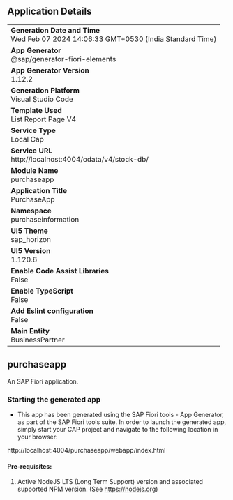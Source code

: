## Application Details
|               |
| ------------- |
|**Generation Date and Time**<br>Wed Feb 07 2024 14:06:33 GMT+0530 (India Standard Time)|
|**App Generator**<br>@sap/generator-fiori-elements|
|**App Generator Version**<br>1.12.2|
|**Generation Platform**<br>Visual Studio Code|
|**Template Used**<br>List Report Page V4|
|**Service Type**<br>Local Cap|
|**Service URL**<br>http://localhost:4004/odata/v4/stock-db/
|**Module Name**<br>purchaseapp|
|**Application Title**<br>PurchaseApp|
|**Namespace**<br>purchaseinformation|
|**UI5 Theme**<br>sap_horizon|
|**UI5 Version**<br>1.120.6|
|**Enable Code Assist Libraries**<br>False|
|**Enable TypeScript**<br>False|
|**Add Eslint configuration**<br>False|
|**Main Entity**<br>BusinessPartner|

## purchaseapp

An SAP Fiori application.

### Starting the generated app

-   This app has been generated using the SAP Fiori tools - App Generator, as part of the SAP Fiori tools suite.  In order to launch the generated app, simply start your CAP project and navigate to the following location in your browser:

http://localhost:4004/purchaseapp/webapp/index.html

#### Pre-requisites:

1. Active NodeJS LTS (Long Term Support) version and associated supported NPM version.  (See https://nodejs.org)



